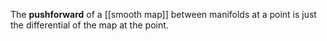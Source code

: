 The **pushforward** of a [[smooth map]] between manifolds at a point is just the differential of the map at the point.
